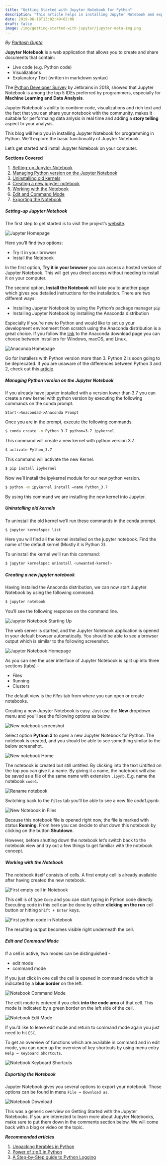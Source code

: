 ```yaml
---
title: "Getting Started with Jupyter Notebook for Python"
description: "This article helps in installing Jupyter Notebook and exploring its various functionalities for programming in Python."
date: 2019-06-18T13:02:49+02:00
draft: false
image: /img/getting-started-with-jupyter/jupyter-meta-img.png
---
```

<div class="sharethis-inline-follow-buttons"></div>

*By [Paritosh Gupta](https://www.pylenin.com/authors/#paritosh-gupta)*

**Jupyter Notebook** is a web application that allows you to create and share documents that contain:

* Live code (e.g. Python code)
* Visualizations
* Explanatory Text (written in markdown syntax)

The [Python Developer Survey](https://www.jetbrains.com/research/python-developers-survey-2018/) by Jetbrains in 2018, showed that Jupyter Notebook is among the top 5 IDEs preferred by programmers, especially for **Machine Learning and Data Analysis**. 

Jupyter Notebook's ability to combine code, visualizations and rich text and the fact that you can share your notebook with the community, makes it suitable for performaing data anlysis in real time and adding a **story telling** aspect to your analysis.

This blog will help you in installing Jupyter Notebook for programming in Python. We’ll explore the basic functionality of Jupyter Notebook.

Let’s get started and install Jupyter Notebook on your computer.

**Sections Covered**

1. [Setting-up Jupyter Notebook](#setting-up-jupyter-notebook)
2. [Managing Python version on the Jupyter Notebook](#managing-python-version-on-the-jupyter-notebook)
3. [Uninstalling old kernels](#uninstalling-old-kernels)
4. [Creating a new jupyter notebook](#creating-a-new-jupyter-notebook)
5. [Working with the Notebook](#working-with-the-notebook)
6. [Edit and Command Mode](#edit-and-command-mode)
7. [Exporting the Notebook](#exporting-the-notebook)

##### Setting-up Jupyter Notebook

The first step to get started is to visit the project’s [website](http://www.jupyter.org).

![Jupyter Homepage](/img/getting-started-with-jupyter/jupyter-homepage.png)

Here you’ll find two options:

* Try it in your browser
* Install the Notebook

In the first option, **Try it in your browser** you can access a hosted version of Jupyter Notebook. This will get you direct access without needing to install it on your computer.

The second option, **Install the Notebook** will take you to another page which gives you detailed instructions for the installation. There are two different ways:

* Installing Jupyter Notebook by using the Python’s package manager `pip`
* Installing Jupyter Notebook by installing the Anaconda distribution

Especially if you’re new to Python and would like to set up your development environment from scratch using the Anaconda distribution is a great choice. If you follow the [link](https://www.anaconda.com/download/) to the Anaconda download page you can choose between installers for Windows, macOS, and Linux.

![Anaconda Homepage](/img/getting-started-with-jupyter/anaconda-homepage.png)

Go for Installers with Python version more than 3. Python 2 is soon going to be deprecated. If you are unaware of the differences between Python 3 and 2, check out this [article](https://www.pylenin.com/blogs/10-benefits-of-switching-to-python-3/).

##### Managing Python version on the Jupyter Notebook

If you already have jupyter installed with a version lower than 3.7 you can create a new kernel with python version by executing the following commands on the conda prompt.

`Start->Anaconda3->Anaconda Prompt`

Once you are in the prompt, execute the following commands.
```bash
$ conda create -n Python_3.7 python=3.7 ipykernel
```
This command will create a new kernel with python version 3.7.

```bash
$ activate Python_3.7
```
This command will activate the new Kernel.

```bash
$ pip install ipykernel
```
Now we’ll install the ipykernel module for our new python version.
```bash
$ python -m ipykernel install –name Python_3.7
```
By using this command we are installing the new kernel into Jupyter.

##### Uninstalling old kernels

To uninstall the old kernel we’ll run these commands in the conda prompt.
```bash
$ jupyter kernelspec list
```
Here you will find all the kernel installed on the jupyter notebook. Find the name of the default kernel (Mostly it is Python 3).

To uninstall the kernel we’ll run this command:
```bash
$ jupyter kernelspec uninstall <unwanted-kernel>
```
##### Creating a new jupyter notebook

Having installed the Anaconda distribution, we can now start Jupyter Notebook by using the following command.

```bash
$ jupyter notebook
```
You’ll see the following response on the command line.

![Jupyter Notebook Starting Up](/img/getting-started-with-jupyter/jupyter-start.png)

The web server is started, and the Jupyter Notebook application is opened in your default browser automatically. You should be able to see a browser output which is similar to the following screenshot.

![Jupyter Notebook Homepage](/img/getting-started-with-jupyter/jupyter-nb-home.png)

As you can see the user interface of Jupyter Notebook is split up into three sections (tabs) -

* Files
* Running
* Clusters

The default view is the *Files* tab from where you can open or create notebooks.

Creating a new Jupyter Notebook is easy. Just use the **New** dropdown menu and you’ll see the following options as below.

![New notebook screenshot](/img/getting-started-with-jupyter/new-nb-screenshot.png)

Select option **Python 3** to open a new Jupyter Notebook for Python. The notebook is created, and you should be able to see something similar to the below screenshot.

![New notebook Home](/img/getting-started-with-jupyter/new-nb-home.png)

The notebook is created but still untitled. By clicking into the text *Untitled* on the top you can give it a name. By giving it a name, the notebook will also be saved as a file of the same name with extension `.ipynb`. E.g. name the notebook `code1`.

![Rename notebook](/img/getting-started-with-jupyter/rename-nb.png)

Switching back to the `Files` tab you’ll be able to see a new file *code1.ipynb*.

![New Notebook in Files](/img/getting-started-with-jupyter/new-nb-in-files.png)

Because this notebook file is opened right now, the file is marked with status **Running**. From here you can decide to shut down this notebook by clicking on the button **Shutdown**.

However, before shutting down the notebook let’s switch back to the notebook view and try out a few things to get familiar with the notebook concept.

##### Working with the Notebook

The notebook itself consists of cells. A first empty cell is already available after having created the new notebook.

![First empty cell in Notebook](/img/getting-started-with-jupyter/first-empty-cell.png)

This cell is of type `Code` and you can start typing in Python code directly. Executing code in this cell can be done by either **clicking on the run** cell button or hitting `Shift + Enter` keys.

![First python code in Notebook](/img/getting-started-with-jupyter/first-code.png)

The resulting output becomes visible right underneath the cell.

##### Edit and Command Mode

If a cell is active, two modes can be distinguished -

* edit mode
* command mode

If you just click in one cell the cell is opened in command mode which is indicated by a **blue border** on the left.

![Notebook Command Mode](/img/getting-started-with-jupyter/notebook-command-mode.png)

The edit mode is entered if you click **into the code area** of that cell. This mode is indicated by a green border on the left side of the cell.

![Notebook Edit Mode](/img/getting-started-with-jupyter/notebook-edit-mode.png)

If you’d like to leave edit mode and return to command mode again you just need to hit `ESC`.

To get an overview of functions which are available in command and in edit mode, you can open up the overview of key shortcuts by using menu entry `Help → Keyboard Shortcuts`.

![Notebook Keyboard Shortcuts](/img/getting-started-with-jupyter/keyboard-shortcuts.png)

##### Exporting the Notebook

Jupyter Notebook gives you several options to export your notebook. Those options can be found in menu `File → Download as`.

![Notebook Download](/img/getting-started-with-jupyter/download-nb.png)

This was a generic overview on Getting Started with the Jupyter Notebooks. If you are interested to learn more about Jupyter Notebooks, make sure to put them down in the comments section below. We will come back with a blog or video on the topic.

_**Recommended articles**_

1. [Unpacking Iterables in Python](https://www.pylenin.com/blogs/unpacking-iterables-in-python/)
2. [Power of zip() in Python](https://www.pylenin.com/blogs/python-zip-function/)
3. [A Step-by-Step guide to Python Logging](https://www.pylenin.com/blogs/python-logging-guide/)
